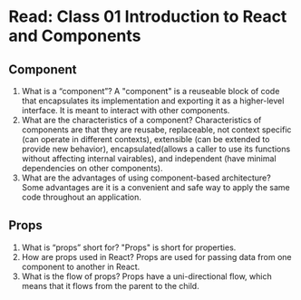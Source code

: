 # Read: Class 01 Introduction to React and Components

## Component

1. What is a “component”?
A "component" is a reuseable block of code that encapsulates its implementation and exporting it as a higher-level interface. It is meant to interact with other components.
2. What are the characteristics of a component?
Characteristics of components are that they are reusabe, replaceable, not context specific (can operate in different contexts), extensible (can be extended to provide new behavior), encapsulated(allows a caller to use its functions without affecting internal vairables), and independent (have minimal dependencies on other components).
3. What are the advantages of using component-based architecture?
Some advantages are it is a convenient and safe way to apply the same code throughout an application.

## Props

1. What is “props” short for?
"Props" is short for properties.
2. How are props used in React?
Props are used for passing data from one component to another in React.
3. What is the flow of props?
Props have a uni-directional flow, which means that it flows from the parent to the child.

